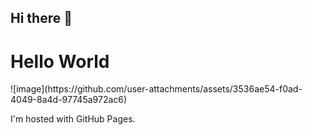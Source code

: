 ## Hi there 👋

<!--
**Zapalnychka/Zapalnychka** is a ✨ _special_ ✨ repository because its `README.md` (this file) appears on your GitHub profile.

Here are some ideas to get you started:

- 🔭 I’m currently working on ...
- 🌱 I’m currently learning ...
- 👯 I’m looking to collaborate on ...
- 🤔 I’m looking for help with ...
- 💬 Ask me about ...
- 📫 How to reach me: ...
- 😄 Pronouns: ...
- ⚡ Fun fact: ...
-->
<!DOCTYPE html>
<html>
<body>
<h1>Hello World</h1>
![image](https://github.com/user-attachments/assets/3536ae54-f0ad-4049-8a4d-97745a972ac6)











  
<p>I'm hosted with GitHub Pages.</p>
</body>
</html>
